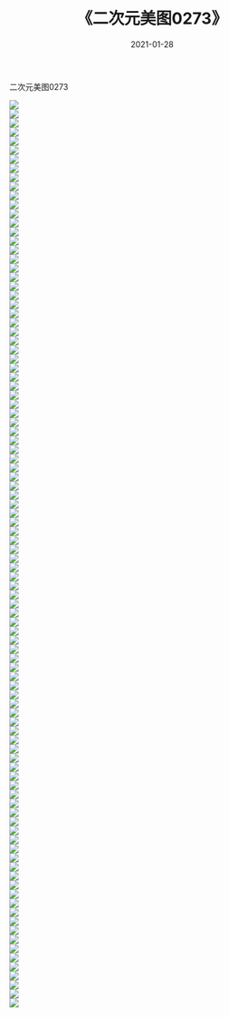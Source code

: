 ﻿---
layout: post
title:  《二次元美图0273》
date:   2021-01-28
img: http://imgx.orgx.ga/二次元/2021/二次元美图0273/000.jpg
categories: [美女, 清纯, 唯美]
---

二次元美图0273

 ![](http://imgx.orgx.ga/二次元/2021/二次元美图0273/001.jpg) <br>![](http://imgx.orgx.ga/二次元/2021/二次元美图0273/002.jpg) <br>![](http://imgx.orgx.ga/二次元/2021/二次元美图0273/003.jpg) <br>![](http://imgx.orgx.ga/二次元/2021/二次元美图0273/004.jpg) <br>![](http://imgx.orgx.ga/二次元/2021/二次元美图0273/005.jpg) <br>![](http://imgx.orgx.ga/二次元/2021/二次元美图0273/006.jpg) <br>![](http://imgx.orgx.ga/二次元/2021/二次元美图0273/007.jpg) <br>![](http://imgx.orgx.ga/二次元/2021/二次元美图0273/008.jpg) <br>![](http://imgx.orgx.ga/二次元/2021/二次元美图0273/009.jpg) <br>![](http://imgx.orgx.ga/二次元/2021/二次元美图0273/010.jpg) <br>![](http://imgx.orgx.ga/二次元/2021/二次元美图0273/011.jpg) <br>![](http://imgx.orgx.ga/二次元/2021/二次元美图0273/012.jpg) <br>![](http://imgx.orgx.ga/二次元/2021/二次元美图0273/013.jpg) <br>![](http://imgx.orgx.ga/二次元/2021/二次元美图0273/014.jpg) <br>![](http://imgx.orgx.ga/二次元/2021/二次元美图0273/015.jpg) <br>![](http://imgx.orgx.ga/二次元/2021/二次元美图0273/016.jpg) <br>![](http://imgx.orgx.ga/二次元/2021/二次元美图0273/017.jpg) <br>![](http://imgx.orgx.ga/二次元/2021/二次元美图0273/018.jpg) <br>![](http://imgx.orgx.ga/二次元/2021/二次元美图0273/019.jpg) <br>![](http://imgx.orgx.ga/二次元/2021/二次元美图0273/020.jpg) <br>![](http://imgx.orgx.ga/二次元/2021/二次元美图0273/021.jpg) <br>![](http://imgx.orgx.ga/二次元/2021/二次元美图0273/022.jpg) <br>![](http://imgx.orgx.ga/二次元/2021/二次元美图0273/023.jpg) <br>![](http://imgx.orgx.ga/二次元/2021/二次元美图0273/024.jpg) <br>![](http://imgx.orgx.ga/二次元/2021/二次元美图0273/025.jpg) <br>![](http://imgx.orgx.ga/二次元/2021/二次元美图0273/026.jpg) <br>![](http://imgx.orgx.ga/二次元/2021/二次元美图0273/027.jpg) <br>![](http://imgx.orgx.ga/二次元/2021/二次元美图0273/028.jpg) <br>![](http://imgx.orgx.ga/二次元/2021/二次元美图0273/029.jpg) <br>![](http://imgx.orgx.ga/二次元/2021/二次元美图0273/030.jpg) <br>![](http://imgx.orgx.ga/二次元/2021/二次元美图0273/031.jpg) <br>![](http://imgx.orgx.ga/二次元/2021/二次元美图0273/032.jpg) <br>![](http://imgx.orgx.ga/二次元/2021/二次元美图0273/033.jpg) <br>![](http://imgx.orgx.ga/二次元/2021/二次元美图0273/034.jpg) <br>![](http://imgx.orgx.ga/二次元/2021/二次元美图0273/035.jpg) <br>![](http://imgx.orgx.ga/二次元/2021/二次元美图0273/036.jpg) <br>![](http://imgx.orgx.ga/二次元/2021/二次元美图0273/037.jpg) <br>![](http://imgx.orgx.ga/二次元/2021/二次元美图0273/038.jpg) <br>![](http://imgx.orgx.ga/二次元/2021/二次元美图0273/039.jpg) <br>![](http://imgx.orgx.ga/二次元/2021/二次元美图0273/040.jpg) <br>![](http://imgx.orgx.ga/二次元/2021/二次元美图0273/041.jpg) <br>![](http://imgx.orgx.ga/二次元/2021/二次元美图0273/042.jpg) <br>![](http://imgx.orgx.ga/二次元/2021/二次元美图0273/043.jpg) <br>![](http://imgx.orgx.ga/二次元/2021/二次元美图0273/044.jpg) <br>![](http://imgx.orgx.ga/二次元/2021/二次元美图0273/045.jpg) <br>![](http://imgx.orgx.ga/二次元/2021/二次元美图0273/046.jpg) <br>![](http://imgx.orgx.ga/二次元/2021/二次元美图0273/047.jpg) <br>![](http://imgx.orgx.ga/二次元/2021/二次元美图0273/048.jpg) <br>![](http://imgx.orgx.ga/二次元/2021/二次元美图0273/049.jpg) <br>![](http://imgx.orgx.ga/二次元/2021/二次元美图0273/050.jpg) <br>![](http://imgx.orgx.ga/二次元/2021/二次元美图0273/051.jpg) <br>![](http://imgx.orgx.ga/二次元/2021/二次元美图0273/052.jpg) <br>![](http://imgx.orgx.ga/二次元/2021/二次元美图0273/053.jpg) <br>![](http://imgx.orgx.ga/二次元/2021/二次元美图0273/054.jpg) <br>![](http://imgx.orgx.ga/二次元/2021/二次元美图0273/055.jpg) <br>![](http://imgx.orgx.ga/二次元/2021/二次元美图0273/056.jpg) <br>![](http://imgx.orgx.ga/二次元/2021/二次元美图0273/057.jpg) <br>![](http://imgx.orgx.ga/二次元/2021/二次元美图0273/058.jpg) <br>![](http://imgx.orgx.ga/二次元/2021/二次元美图0273/059.jpg) <br>![](http://imgx.orgx.ga/二次元/2021/二次元美图0273/060.jpg) <br>![](http://imgx.orgx.ga/二次元/2021/二次元美图0273/061.jpg) <br>![](http://imgx.orgx.ga/二次元/2021/二次元美图0273/062.jpg) <br>![](http://imgx.orgx.ga/二次元/2021/二次元美图0273/063.jpg) <br>![](http://imgx.orgx.ga/二次元/2021/二次元美图0273/064.jpg) <br>![](http://imgx.orgx.ga/二次元/2021/二次元美图0273/065.jpg) <br>![](http://imgx.orgx.ga/二次元/2021/二次元美图0273/066.jpg) <br>![](http://imgx.orgx.ga/二次元/2021/二次元美图0273/067.jpg) <br>![](http://imgx.orgx.ga/二次元/2021/二次元美图0273/068.jpg) <br>![](http://imgx.orgx.ga/二次元/2021/二次元美图0273/069.jpg) <br>![](http://imgx.orgx.ga/二次元/2021/二次元美图0273/070.jpg) <br>![](http://imgx.orgx.ga/二次元/2021/二次元美图0273/071.jpg) <br>![](http://imgx.orgx.ga/二次元/2021/二次元美图0273/072.jpg) <br>![](http://imgx.orgx.ga/二次元/2021/二次元美图0273/073.jpg) <br>![](http://imgx.orgx.ga/二次元/2021/二次元美图0273/074.jpg) <br>![](http://imgx.orgx.ga/二次元/2021/二次元美图0273/075.jpg) <br>![](http://imgx.orgx.ga/二次元/2021/二次元美图0273/076.jpg) <br>![](http://imgx.orgx.ga/二次元/2021/二次元美图0273/077.jpg) <br>![](http://imgx.orgx.ga/二次元/2021/二次元美图0273/078.jpg) <br>![](http://imgx.orgx.ga/二次元/2021/二次元美图0273/079.jpg) <br>![](http://imgx.orgx.ga/二次元/2021/二次元美图0273/080.jpg) <br>![](http://imgx.orgx.ga/二次元/2021/二次元美图0273/081.jpg) <br>![](http://imgx.orgx.ga/二次元/2021/二次元美图0273/082.jpg) <br>![](http://imgx.orgx.ga/二次元/2021/二次元美图0273/083.jpg) <br>![](http://imgx.orgx.ga/二次元/2021/二次元美图0273/084.jpg) <br>![](http://imgx.orgx.ga/二次元/2021/二次元美图0273/085.jpg) <br>![](http://imgx.orgx.ga/二次元/2021/二次元美图0273/086.jpg) <br>![](http://imgx.orgx.ga/二次元/2021/二次元美图0273/087.jpg) <br>![](http://imgx.orgx.ga/二次元/2021/二次元美图0273/088.jpg) <br>![](http://imgx.orgx.ga/二次元/2021/二次元美图0273/089.jpg) <br>![](http://imgx.orgx.ga/二次元/2021/二次元美图0273/090.jpg) <br>![](http://imgx.orgx.ga/二次元/2021/二次元美图0273/091.jpg) <br>![](http://imgx.orgx.ga/二次元/2021/二次元美图0273/092.jpg) <br>![](http://imgx.orgx.ga/二次元/2021/二次元美图0273/093.jpg) <br>![](http://imgx.orgx.ga/二次元/2021/二次元美图0273/094.jpg) <br>![](http://imgx.orgx.ga/二次元/2021/二次元美图0273/095.jpg) <br>![](http://imgx.orgx.ga/二次元/2021/二次元美图0273/096.jpg) <br>![](http://imgx.orgx.ga/二次元/2021/二次元美图0273/097.jpg) <br>![](http://imgx.orgx.ga/二次元/2021/二次元美图0273/098.jpg) <br>![](http://imgx.orgx.ga/二次元/2021/二次元美图0273/099.jpg) <br>![](http://imgx.orgx.ga/二次元/2021/二次元美图0273/100.jpg) <br>